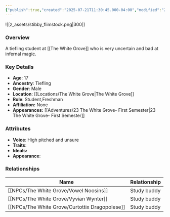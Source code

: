 ```yaml
---
{"publish":true,"created":"2025-07-21T11:30:45.000-04:00","modified":"2025-07-27T18:13:45.000-04:00","published":"2025-07-27T18:13:45.000-04:00","cssclasses":"","Age":"17","Ancestry":"Tiefling","Gender":"Male","Location":["[[Locations/The White Grove]]"],"Role":["Student","Freshman"],"Affiliation":["None"],"Appearances":["[[23 The White Grove- First Semester]]"]}
---
```



![[z_assets/stibby_flimstock.png|300]]

### Overview
A tiefling student at [[The White Grove]] who is very uncertain and bad at infernal magic.

### Key Details
- **Age**: 17
- **Ancestry**: Tiefling
- **Gender**: Male
- **Location**: [[Locations/The White Grove\|The White Grove]]
- **Role**: Student,Freshman
- **Affiliation:** None
- **Appearances:** [[Adventures/23 The White Grove- First Semester\|23 The White Grove- First Semester]]

### Attributes
- **Voice**: High pitched and unsure
- **Traits**: 
- **Ideals:** 
- **Appearance**:

### Relationships

| Name                      | Relationship |
| ------------------------- | ------------ |
| [[NPCs/The White Grove/Vowel Noosins]]         | Study buddy  |
| [[NPCs/The White Grove/Vyvian Wynter]]         | Study buddy  |
| [[NPCs/The White Grove/Curtottix Dragopolese]] | Study buddy  |

